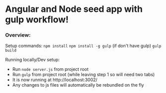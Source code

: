 # Angular and Node seed app with gulp workflow!
### Overview:
Setup commands:
`npm install`
`npm install -g gulp` (if don't have gulp)
`gulp build`

Running locally/Dev setup:
* Run `node server.js` from project root
* Run `gulp` from project root (while leaving step 1 so will need two tabs)
* It is now running at http://localhost:3002/
* Any changes to js files will automatically be rebundled on the fly

